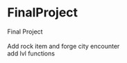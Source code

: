 # FinalProject
Final Project<br /><br />
Add rock item and forge city encounter<br />
add lvl functions<br />
